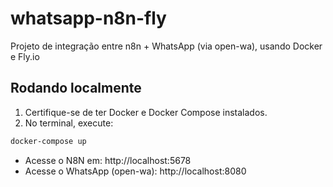 # whatsapp-n8n-fly

Projeto de integração entre n8n + WhatsApp (via open-wa), usando Docker e Fly.io

## Rodando localmente

1. Certifique-se de ter Docker e Docker Compose instalados.
2. No terminal, execute:

```bash
docker-compose up
```

- Acesse o N8N em: http://localhost:5678
- Acesse o WhatsApp (open-wa): http://localhost:8080
